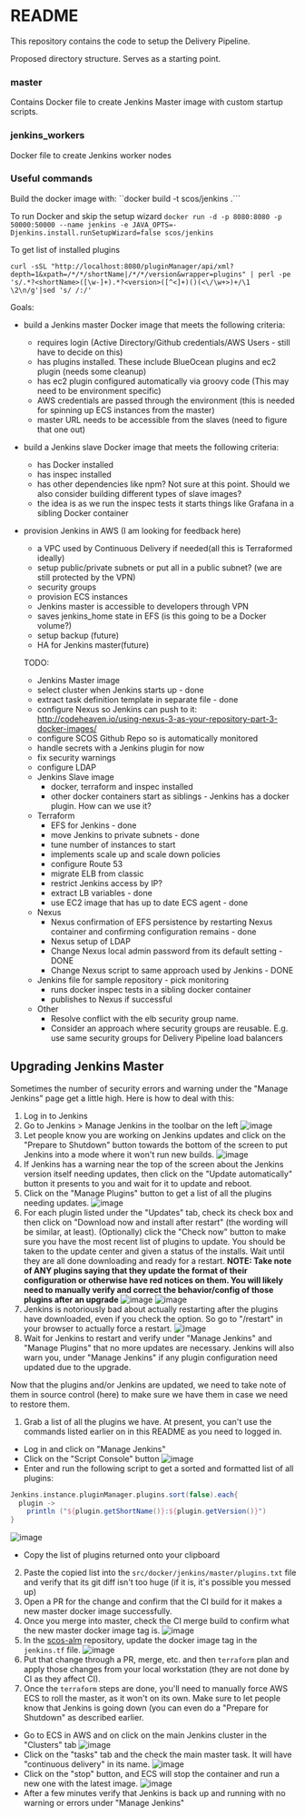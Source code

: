 # README

This repository contains the code to setup the Delivery Pipeline.

Proposed directory structure. Serves as a starting point.

### master

Contains Docker file to create Jenkins Master image with custom startup scripts.

### jenkins_workers

Docker file to create Jenkins worker nodes

### Useful commands

Build the docker image with:
``docker build -t scos/jenkins .```

To run Docker and skip the setup wizard
```docker run -d -p 8080:8080 -p 50000:50000 --name jenkins -e JAVA_OPTS=-Djenkins.install.runSetupWizard=false scos/jenkins```

To get list of installed plugins

```curl -sSL "http://localhost:8080/pluginManager/api/xml?depth=1&xpath=/*/*/shortName|/*/*/version&wrapper=plugins" | perl -pe 's/.*?<shortName>([\w-]+).*?<version>([^<]+)()(<\/\w+>)+/\1 \2\n/g'|sed 's/ /:/'```


Goals:
* build a Jenkins master Docker image that meets the following criteria:
  * requires login (Active Directory/Github credentials/AWS Users - still have to decide on this)
  * has plugins installed. These include BlueOcean plugins and ec2 plugin (needs some cleanup)
  * has ec2 plugin configured automatically via groovy code (This may need to be environment specific)
  * AWS credentials are passed through the environment (this is needed for spinning up ECS instances from the master)
  * master URL needs to be accessible from the slaves (need to figure that one out)
* build a Jenkins slave Docker image that meets the following criteria:
  * has Docker installed
  * has inspec installed
  * has other dependencies like npm? Not sure at this point. Should we also consider building different types of slave images?
  * the idea is as we run the inspec tests it starts things like Grafana in a sibling Docker container
* provision Jenkins in AWS (I am looking for feedback here)
  * a VPC used by Continuous Delivery if needed(all this is Terraformed ideally)
  * setup public/private subnets or put all in a public subnet? (we are still protected by the VPN)
  * security groups
  * provision ECS instances
  * Jenkins master is accessible to developers through VPN
  * saves jenkins_home state in EFS (is this going to be a Docker volume?)
  * setup backup (future)
  * HA for Jenkins master(future)


  TODO:
  * Jenkins Master image
   * select cluster when Jenkins starts up - done
   * extract task definition template in separate file - done
   * configure Nexus so Jenkins can push to it:  http://codeheaven.io/using-nexus-3-as-your-repository-part-3-docker-images/
   * configure SCOS Github Repo so is automatically monitored
   * handle secrets with a Jenkins plugin for now
   * fix security warnings
   * configure LDAP
  * Jenkins Slave image
    * docker, terraform and inspec installed
    * other docker containers start as siblings - Jenkins has a docker plugin. How can we use it?
  * Terraform
    * EFS for Jenkins - done
    * move Jenkins to private subnets   - done  
    * tune number of instances to start
    * implements scale up and scale down policies
    * configure Route 53
    * migrate ELB from classic
    * restrict Jenkins access by IP?
    * extract LB variables - done
    * use EC2 image that has up to date ECS agent - done
  * Nexus
    * Nexus confirmation of EFS persistence by restarting Nexus container and confirming configuration remains - done
    * Nexus setup of LDAP
    * Change Nexus local admin password from its default setting - DONE
    * Change Nexus script to same approach used by Jenkins - DONE
  * Jenkins file for sample repository - pick monitoring
    * runs docker inspec tests in a sibling docker container
    * publishes to Nexus if successful    
  * Other  
    * Resolve conflict with the elb security group name.
    * Consider an approach where security groups are reusable. E.g. use same security groups for Delivery Pipeline load balancers    


## Upgrading Jenkins Master
Sometimes the number of security errors and warning under the "Manage Jenkins" page get a little high. Here is how to deal with this:

1. Log in to Jenkins
2. Go to Jenkins > Manage Jenkins in the toolbar on the left
![image](https://user-images.githubusercontent.com/31485710/79465695-b466a000-7fc9-11ea-96fd-8c3e362ea02b.png)
3. Let people know you are working on Jenkins updates and click on the "Prepare to Shutdown" button towards the bottom of the screen to put Jenkins into a mode where it won't run new builds.
![image](https://user-images.githubusercontent.com/31485710/79466475-a402f500-7fca-11ea-8af8-0295603fcad8.png)
4. If Jenkins has a warning near the top of the screen about the Jenkins version itself needing updates, then click on the "Update automatically" button it presents to you and wait for it to update and reboot.
5. Click on the "Manage Plugins" button to get a list of all the plugins needing updates.
![image](https://user-images.githubusercontent.com/31485710/79466685-e6c4cd00-7fca-11ea-9bee-f56f063f5b64.png)
6. For each plugin listed under the "Updates" tab, check its check box and then click on "Download now and install after restart" (the wording will be similar, at least). (Optionally) click the "Check now" button to make sure you have the most recent list of plugins to update. You should be taken to the update center and given a status of the installs. Wait until they are all done downloading and ready for a restart. __NOTE: Take note of ANY plugins saying that they update the format of their configuration or otherwise have red notices on them. You will likely need to manually verify and correct the behavior/config of those plugins after an upgrade__
![image](https://user-images.githubusercontent.com/31485710/79466843-1d024c80-7fcb-11ea-8eef-64bfc41f8cc9.png)
![image](https://user-images.githubusercontent.com/31485710/79467256-97cb6780-7fcb-11ea-8cde-05bb098c6695.png)
7. Jenkins is notoriously bad about actually restarting after the plugins have downloaded, even if you check the option. So go to "<jenkins url>/restart" in your browser to actually force a restart.
![image](https://user-images.githubusercontent.com/31485710/79467523-d6612200-7fcb-11ea-8c0d-786e9497f3b4.png)
8. Wait for Jenkins to restart and verify under "Manage Jenkins" and "Manage Plugins" that no more updates are necessary. Jenkins will also warn you, under "Manage Jenkins" if any plugin configuration need updated due to the upgrade.

Now that the plugins and/or Jenkins are updated, we need to take note of them in source control (here) to make sure we have them in case we need to restore them. 
1. Grab a list of all the plugins we have. At present, you can't use the commands listed earlier on in this README as you need to logged in.
  - Log in and click on "Manage Jenkins"
  - Click on the "Script Console" button
  ![image](https://user-images.githubusercontent.com/31485710/79471820-12e34c80-7fd1-11ea-8ed5-327d891a0e39.png)
  - Enter and run the following script to get a sorted and formatted list of all plugins:
  ```groovy
  Jenkins.instance.pluginManager.plugins.sort(false).each{
    plugin -> 
      println ("${plugin.getShortName()}:${plugin.getVersion()}")
  }
  ```
  ![image](https://user-images.githubusercontent.com/31485710/79472035-58a01500-7fd1-11ea-857d-3826dc91c4c2.png)
  - Copy the list of plugins returned onto your clipboard
2. Paste the copied list into the `src/docker/jenkins/master/plugins.txt` file and verify that its git diff isn't too huge (if it is, it's possible you messed up)
3. Open a PR for the change and confirm that the CI build for it makes a new master docker image successfully.
4. Once you merge into master, check the CI merge build to confirm what the new master docker image tag is.
![image](https://user-images.githubusercontent.com/31485710/79472538-f5fb4900-7fd1-11ea-968c-55dda16cb44b.png)
5. In the [scos-alm](https://github.com/SmartColumbusOS/scos-alm) repository, update the docker image tag in the `jenkins.tf` file.
![image](https://user-images.githubusercontent.com/31485710/79472750-3955b780-7fd2-11ea-86e2-e576968befcd.png)
6. Put that change through a PR, merge, etc. and then `terraform` plan and apply those changes from your local workstation (they are not done by CI as they affect CI).
7. Once the `terraform` steps are done, you'll need to manually force AWS ECS to roll the master, as it won't on its own. Make sure to let people know that Jenkins is going down (you can even do a "Prepare for Shutdown" as described earlier.
  - Go to ECS in AWS and on click on the main Jenkins cluster in the "Clusters" tab
  ![image](https://user-images.githubusercontent.com/31485710/79473153-be40d100-7fd2-11ea-8aa3-39d1ca403a27.png)
  - Click on the "tasks" tab and the check the main master task. It will have "continuous delivery" in its name.
  ![image](https://user-images.githubusercontent.com/31485710/79473412-18da2d00-7fd3-11ea-967d-d7dc2f9fea97.png)
  - Click on the "stop" button, and ECS will stop the container and run a new one with the latest image.
  ![image](https://user-images.githubusercontent.com/31485710/79473519-3c04dc80-7fd3-11ea-9e0d-b444356bf07c.png)
  - After a few minutes verify that Jenkins is back up and running with no warning or errors under "Manage Jenkins"

